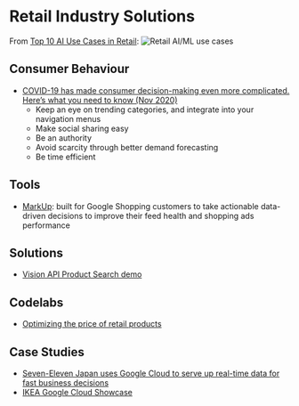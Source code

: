 # Retail Industry Solutions

From [Top 10 AI Use Cases in Retail](https://cloud.google.com/blog/products/ai-machine-learning/top-10-ai-use-cases-in-retail):
![Retail AI/ML use cases](https://storage.googleapis.com/gweb-cloudblog-publish/images/use_cases.max-2800x2800.jpg)

## Consumer Behaviour
- [COVID-19 has made consumer decision-making even more complicated. Here’s what you need to know (Nov 2020)](https://www.thinkwithgoogle.com/intl/en-aunz/consumer-insights/consumer-trends/covid-19-has-made-consumer-decision-making-even-more-complicated-heres-what-you-need-to-know/)
    - Keep an eye on trending categories, and integrate into your navigation menus
    - Make social sharing easy
    - Be an authority
    - Avoid scarcity through better demand forecasting
    - Be time efficient

## Tools
- [MarkUp](https://github.com/google/shopping-markup): built for Google Shopping customers to take actionable data-driven decisions to improve their feed health and shopping ads performance

## Solutions
- [Vision API Product Search demo](https://github.com/williamtsoi1/vision-api-product-search-demo)

## Codelabs
- [Optimizing the price of retail products](https://codelabs.developers.google.com/retail-price-optimization#0)

## Case Studies
- [Seven-Eleven Japan uses Google Cloud to serve up real-time data for fast business decisions](https://cloud.google.com/blog/products/data-analytics/how-7-eleven-japan-built-its-new-data-platform)
- [IKEA Google Cloud Showcase](https://showcase.withgoogle.com/ikea)
